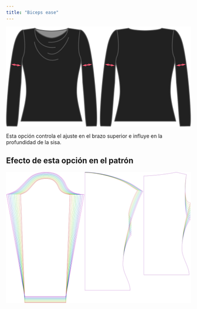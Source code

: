 ```yaml
---
title: "Biceps ease"
---
```


![La opción de holgura de sisa en Diana](./bicepsease.svg)

Esta opción controla el ajuste en el brazo superior e influye en la profundidad de la sisa.

## Efecto de esta opción en el patrón

![Esta imagen muestra el efecto de esta opción superponiendo varias variantes que tienen un valor diferente para esta opción](diana_bicepsease_sample.svg "Efecto de esta opción en el patrón")
